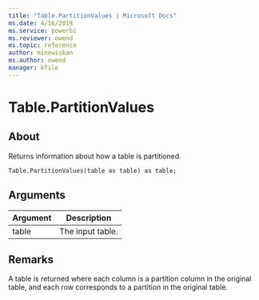 ```yaml
---
title: "Table.PartitionValues | Microsoft Docs"
ms.date: 4/16/2018
ms.service: powerbi
ms.reviewer: owend
ms.topic: reference
author: minewiskan
ms.author: owend
manager: kfile
---
```

# Table.PartitionValues

  
## About  
Returns information about how a table is partitioned.  
  
```  
Table.PartitionValues(table as table) as table;  
```  
  
## Arguments  
  
|Argument|Description|  
|------------|---------------|  
|table|The input table.|  
  
## Remarks  
A table is returned where each column is a partition column in the original table, and each row corresponds to a partition in the original table.  
  
